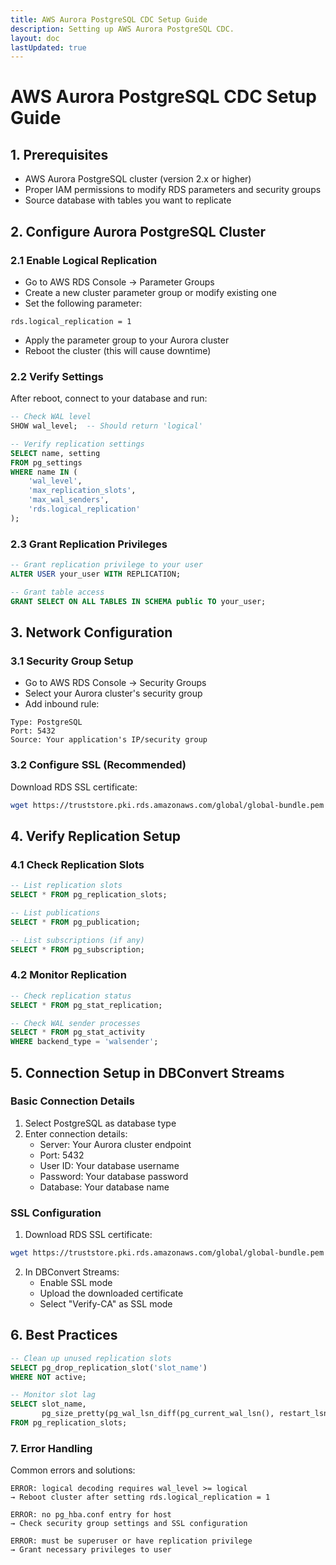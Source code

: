 ```yaml
---
title: AWS Aurora PostgreSQL CDC Setup Guide
description: Setting up AWS Aurora PostgreSQL CDC. 
layout: doc
lastUpdated: true
---
```


# AWS Aurora PostgreSQL CDC Setup Guide

## 1. Prerequisites

- AWS Aurora PostgreSQL cluster (version 2.x or higher)
- Proper IAM permissions to modify RDS parameters and security groups
- Source database with tables you want to replicate

## 2. Configure Aurora PostgreSQL Cluster

### 2.1 Enable Logical Replication

- Go to AWS RDS Console → Parameter Groups
- Create a new cluster parameter group or modify existing one
- Set the following parameter:

```
rds.logical_replication = 1
```

- Apply the parameter group to your Aurora cluster
- Reboot the cluster (this will cause downtime)

### 2.2 Verify Settings

After reboot, connect to your database and run:

```sql
-- Check WAL level
SHOW wal_level;  -- Should return 'logical'

-- Verify replication settings
SELECT name, setting 
FROM pg_settings 
WHERE name IN (
    'wal_level',
    'max_replication_slots',
    'max_wal_senders',
    'rds.logical_replication'
);
```

### 2.3 Grant Replication Privileges


```sql
-- Grant replication privilege to your user
ALTER USER your_user WITH REPLICATION;

-- Grant table access
GRANT SELECT ON ALL TABLES IN SCHEMA public TO your_user;
```

## 3. Network Configuration

### 3.1 Security Group Setup

- Go to AWS RDS Console → Security Groups
- Select your Aurora cluster's security group
- Add inbound rule:

``` text
Type: PostgreSQL
Port: 5432
Source: Your application's IP/security group
```

### 3.2 Configure SSL (Recommended)

 Download RDS SSL certificate:

```bash
wget https://truststore.pki.rds.amazonaws.com/global/global-bundle.pem -O rds-ca.pem
```

## 4. Verify Replication Setup

### 4.1 Check Replication Slots


```sql
-- List replication slots
SELECT * FROM pg_replication_slots;

-- List publications
SELECT * FROM pg_publication;

-- List subscriptions (if any)
SELECT * FROM pg_subscription;
```

### 4.2 Monitor Replication

```sql
-- Check replication status
SELECT * FROM pg_stat_replication;

-- Check WAL sender processes
SELECT * FROM pg_stat_activity 
WHERE backend_type = 'walsender';
```

## 5. Connection Setup in DBConvert Streams

### Basic Connection Details

1. Select PostgreSQL as database type
2. Enter connection details:
   - Server: Your Aurora cluster endpoint
   - Port: 5432
   - User ID: Your database username
   - Password: Your database password
   - Database: Your database name

### SSL Configuration

1. Download RDS SSL certificate:

```bash
wget https://truststore.pki.rds.amazonaws.com/global/global-bundle.pem -O rds-ca.pem
```
2. In DBConvert Streams:
   - Enable SSL mode
   - Upload the downloaded certificate
   - Select "Verify-CA" as SSL mode

## 6. Best Practices

```sql
-- Clean up unused replication slots
SELECT pg_drop_replication_slot('slot_name')
WHERE NOT active;

-- Monitor slot lag
SELECT slot_name, 
       pg_size_pretty(pg_wal_lsn_diff(pg_current_wal_lsn(), restart_lsn)) as replication_lag
FROM pg_replication_slots;
```

### 7. Error Handling

Common errors and solutions:

``` text
ERROR: logical decoding requires wal_level >= logical
→ Reboot cluster after setting rds.logical_replication = 1

ERROR: no pg_hba.conf entry for host
→ Check security group settings and SSL configuration

ERROR: must be superuser or have replication privilege
→ Grant necessary privileges to user
```
